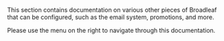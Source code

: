 This section contains documentation on various other pieces of Broadleaf that can be configured, such as the email system, promotions, and more.

Please use the menu on the right to navigate through this documentation.
